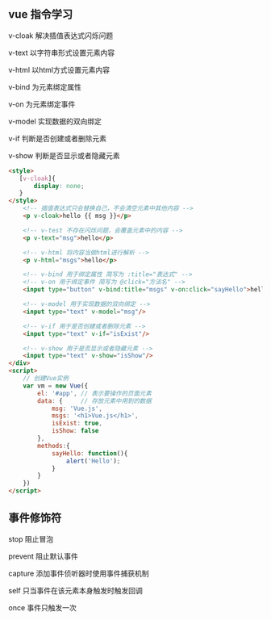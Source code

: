 ## vue 指令学习

  v-cloak  解决插值表达式闪烁问题

  v-text 以字符串形式设置元素内容

  v-html 以html方式设置元素内容

  v-bind 为元素绑定属性

  v-on 为元素绑定事件

  v-model 实现数据的双向绑定

  v-if 判断是否创建或者删除元素

  v-show 判断是否显示或者隐藏元素
  
 ```html
 <style>
    [v-cloak]{
        display: none;
    }
</style>
     <!-- 插值表达式只会替换自己，不会清空元素中其他内容 -->
     <p v-cloak>hello {{ msg }}</p>

     <!-- v-test 不存在闪烁问题，会覆盖元素中的内容 -->
     <p v-text="msg">hello</p>

     <!-- v-html 将内容当做html进行解析 -->
     <p v-html="msgs">hello</p>

     <!-- v-bind 用于绑定属性 简写为 :title="表达式" -->
     <!-- v-on 用于绑定事件 简写为 @click="方法名" -->
     <input type="button" v-bind:title="msgs" v-on:click="sayHello">hello</input>

     <!-- v-model 用于实现数据的双向绑定 -->
     <input type="text" v-model="msg"/>

     <!-- v-if 用于是否创建或者删除元素 -->
     <input type="text" v-if="isExist"/>

     <!-- v-show 用于是否显示或者隐藏元素 -->
     <input type="text" v-show="isShow"/>
 </div>
 <script>
     // 创建Vue实例
     var vm = new Vue({
         el: '#app', // 表示要操作的页面元素
         data: {     // 存放元素中用到的数据
             msg: 'Vue.js',
             msgs: '<h1>Vue.js</h1>',
             isExist: true,
             isShow: false
         },
         methods:{
             sayHello: function(){
                 alert('Hello');
             }
         }
     })
 </script>
 ```

 ## 事件修饰符

 stop 阻止冒泡

 prevent 阻止默认事件

 capture 添加事件侦听器时使用事件捕获机制

 self 只当事件在该元素本身触发时触发回调

 once  事件只触发一次
